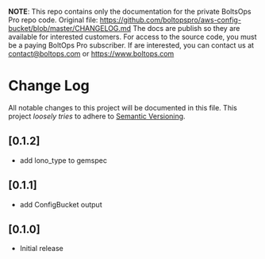 <!-- note marker start -->
**NOTE**: This repo contains only the documentation for the private BoltsOps Pro repo code.
Original file: https://github.com/boltopspro/aws-config-bucket/blob/master/CHANGELOG.md
The docs are publish so they are available for interested customers.
For access to the source code, you must be a paying BoltOps Pro subscriber.
If are interested, you can contact us at contact@boltops.com or https://www.boltops.com

<!-- note marker end -->

# Change Log

All notable changes to this project will be documented in this file.
This project *loosely tries* to adhere to [Semantic Versioning](http://semver.org/).

## [0.1.2]
- add lono_type to gemspec

## [0.1.1]
- add ConfigBucket output

## [0.1.0]
- Initial release
